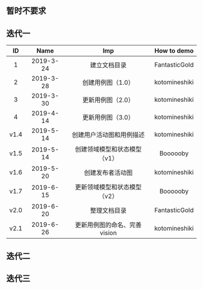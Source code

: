 ## 暂时不要求
## 迭代一
| ID |   Name    |      Imp            |    How to demo   |
| :--: | :-------: | :--------------------------: | :-----------: |
|1 | 2019-3-24 |         建立文档目录         | FantasticGold |
| 2 | 2019-3-28 |      创建用例图（1.0）       | kotomineshiki |
| 3 | 2019-3-30 |      更新用例图（2.0）       | kotomineshiki |
| 4 | 2019-4-14 |      更新用例图（3.0）       | kotomineshiki |
| v1.4 | 2019-5-14 |   创建用户活动图和用例描述   | kotomineshiki |
| v1.5 | 2019-5-14 | 创建领域模型和状态模型（v1） |   Boooooby    |
| v1.6 | 2019-5-20 |       创建发布者活动图       | kotomineshiki |
| v1.7 | 2019-6-15 | 更新领域模型和状态模型（v2） |   Boooooby    |
| v2.0 | 2019-6-20 |         整理文档目录         | FantasticGold |
| v2.1 | 2019-6-26 |         更新用例图的命名、完善vision     | kotomineshiki |


## 迭代二


## 迭代三